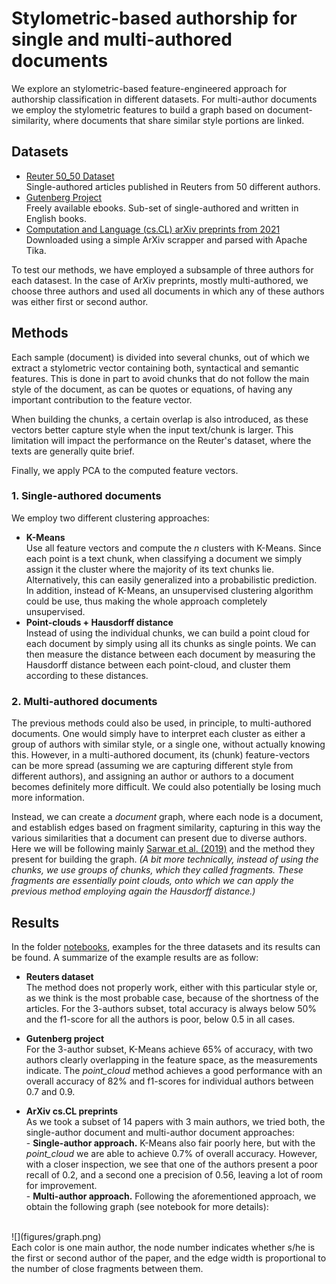 # Stylometric-based authorship for single and multi-authored documents

We explore an stylometric-based feature-engineered approach for authorship classification in different datasets. For multi-author documents we employ the stylometric features to build a graph based on document-similarity, where documents that share similar style portions are linked. 

## Datasets

- [Reuter 50_50 Dataset](https://archive.ics.uci.edu/ml/datasets/Reuter_50_50) <br> 
Single-authored articles published in Reuters from 50 different authors. 
- [Gutenberg Project](https://www.gutenberg.org/)
<br> Freely available ebooks. Sub-set of single-authored and written in English books. 
- [Computation and Language (cs.CL) arXiv preprints from 2021](https://arxiv.org/)
<br> Downloaded using a simple ArXiv scrapper and parsed with Apache Tika.

To test our methods, we have employed a subsample of three authors for each datasest. In the case of ArXiv preprints, mostly multi-authored, we choose three authors and used all documents in which any of these authors was either first or second author. 

## Methods

Each sample (document) is divided into several chunks, out of which we extract a stylometric vector containing both, syntactical and semantic features. This is done in part to avoid chunks that do not follow the main style of the document, as can be quotes or equations, of having any important contribution to the feature vector. 

When building the chunks, a certain overlap is also introduced, as these vectors better capture style when the input text/chunk is larger. This limitation will impact the performance on the Reuter's dataset, where the texts are generally quite brief. 

Finally, we apply PCA to the computed feature vectors.

### 1. Single-authored documents

We employ two different clustering approaches: 

- **K-Means** <br>
Use all feature vectors and compute the $n$ clusters with K-Means. Since each point is a text chunk, when classifying a document we simply assign it the cluster where the majority of its text chunks lie. Alternatively, this can easily generalized into a probabilistic prediction. In addition, instead of K-Means, an unsupervised clustering algorithm could be use, thus making the whole approach completely unsupervised. 
- **Point-clouds + Hausdorff distance** <br>
Instead of using the individual chunks, we can build a point cloud for each document by simply using all its chunks as single points. We can then measure the distance between each document by measuring the Hausdorff distance between each point-cloud, and cluster them according to these distances. 

### 2. Multi-authored documents 

The previous methods could also be used, in principle, to multi-authored documents. One would simply have to interpret each cluster as either a group of authors with similar style, or a single one, without actually knowing this. However, in a multi-authored document, its (chunk) feature-vectors can be more spread (assuming we are capturing different style from different authors), and assigning an author or authors to a document becomes definitely more difficult. We could also potentially be losing much more information. 

Instead, we can create a _document_ graph, where each node is a document, and establish edges based on fragment similarity, capturing in this way the various similarities that a document can present due to diverse authors. Here we will be following mainly [Sarwar et al. (2019)](https://wlv.openrepository.com/handle/2436/623699) and the method they present for building the graph. _(A bit more technically, instead of using the chunks, we use groups of chunks, which they called fragments. These fragments are essentially point clouds, onto which we can apply the previous method employing again the Hausdorff distance.)_


## Results

In the folder [notebooks](https://github.com/Mi-CS/stylometric_features/tree/master/notebooks), examples for the three datasets and its results can be found. A summarize of the example results are as follow: 

- **Reuters dataset** <br>
The method does not properly work, either with this particular style or, as we think is the most probable case, because of the shortness of the articles. For the 3-authors subset, total accuracy is always below 50% and the f1-score for all the authors is poor, below 0.5 in all cases. 

- **Gutenberg project** <br>
For the 3-author subset, K-Means achieve 65% of accuracy, with two authors clearly overlapping in the feature space, as the measurements indicate. The *point_cloud* method achieves a good performance with an overall accuracy of 82% and f1-scores for individual authors between 0.7 and 0.9. 

- **ArXiv cs.CL preprints** <br>
As we took a subset of 14 papers with 3 main authors, we tried both, the single-author document and multi-author document approaches: 
<br> - **Single-author approach.** K-Means also fair poorly here, but with the *point_cloud* we are able to achieve 0.7% of overall accuracy. However, with a closer inspection, we see that one of the authors present a poor recall of 0.2, and a second one a precision of 0.56, leaving a lot of room for improvement. 
<br> - **Multi-author approach.** Following the aforementioned approach, we obtain the following graph (see notebook for more details): 
<br>
![](figures/graph.png)
<br> Each color is one main author, the node number indicates whether s/he is the first or second author of the paper, and the edge width is proportional to the number of close fragments between them. 